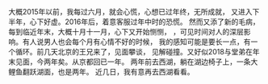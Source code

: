大概2015年以前，我每过六月，就会心慌，心想已过年终，无所成就，
又进入下半年，心下好虚。2016年后，着意客服过年中时的恐慌。
然而又添了新的毛病，每到临近年末，大概十月十一月，心下又开始恻恻，
，可见时间对人的深层影响。有人说男人也会每个月有心情不好的时候，
我的感知可能是要长一点，有一个循环。前几天北京的王兄来了，见面攀谈，
见解碰撞。又好似2018与堂弟在年末见面，今两年矣。从京都回已一年。
两年前去西湖，躺在湖边椅子上，一条大鲤鱼翻跃湖面，也是两年。
近几日，我有意再去西湖看看。
